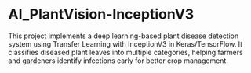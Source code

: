 # AI_PlantVision-InceptionV3
This project implements a deep learning-based plant disease detection system using Transfer Learning with InceptionV3 in Keras/TensorFlow. It classifies diseased plant leaves into multiple categories, helping farmers and gardeners identify infections early for better crop management.
